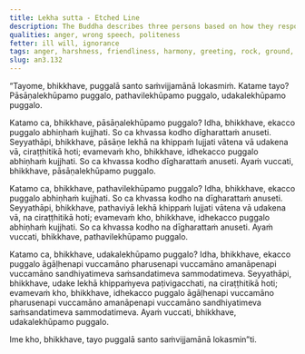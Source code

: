 ```yaml
---
title: Lekha sutta - Etched Line
description: The Buddha describes three persons based on how they respond to anger. One person is like a line etched on rock, another like a line etched on ground, and the third like a line etched on water.
qualities: anger, wrong speech, politeness
fetter: ill will, ignorance
tags: anger, harshness, friendliness, harmony, greeting, rock, ground, water, an, an3
slug: an3.132
---
```


“Tayome, bhikkhave, puggalā santo saṁvijjamānā lokasmiṁ. Katame tayo? Pāsāṇalekhūpamo puggalo, pathavilekhūpamo puggalo, udakalekhūpamo puggalo.

Katamo ca, bhikkhave, pāsāṇalekhūpamo puggalo? Idha, bhikkhave, ekacco puggalo abhiṇhaṁ kujjhati. So ca khvassa kodho dīgharattaṁ anuseti. Seyyathāpi, bhikkhave, pāsāṇe lekhā na khippaṁ lujjati vātena vā udakena vā, ciraṭṭhitikā hoti; evamevaṁ kho, bhikkhave, idhekacco puggalo abhiṇhaṁ kujjhati. So ca khvassa kodho dīgharattaṁ anuseti. Ayaṁ vuccati, bhikkhave, pāsāṇalekhūpamo puggalo.

Katamo ca, bhikkhave, pathavilekhūpamo puggalo? Idha, bhikkhave, ekacco puggalo abhiṇhaṁ kujjhati. So ca khvassa kodho na dīgharattaṁ anuseti. Seyyathāpi, bhikkhave, pathaviyā lekhā khippaṁ lujjati vātena vā udakena vā, na ciraṭṭhitikā hoti; evamevaṁ kho, bhikkhave, idhekacco puggalo abhiṇhaṁ kujjhati. So ca khvassa kodho na dīgharattaṁ anuseti. Ayaṁ vuccati, bhikkhave, pathavilekhūpamo puggalo.

Katamo ca, bhikkhave, udakalekhūpamo puggalo? Idha, bhikkhave, ekacco puggalo āgāḷhenapi vuccamāno pharusenapi vuccamāno amanāpenapi vuccamāno sandhiyatimeva saṁsandatimeva sammodatimeva. Seyyathāpi, bhikkhave, udake lekhā khippaṁyeva paṭivigacchati, na ciraṭṭhitikā hoti; evamevaṁ kho, bhikkhave, idhekacco puggalo āgāḷhenapi vuccamāno pharusenapi vuccamāno amanāpenapi vuccamāno sandhiyatimeva saṁsandatimeva sammodatimeva. Ayaṁ vuccati, bhikkhave, udakalekhūpamo puggalo.

Ime kho, bhikkhave, tayo puggalā santo saṁvijjamānā lokasmin”ti.
